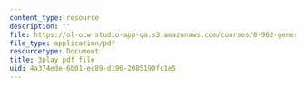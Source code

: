 ```yaml
---
content_type: resource
description: ''
file: https://ol-ocw-studio-app-qa.s3.amazonaws.com/courses/8-962-general-relativity-spring-2020/4a374ede6b01ec89d1962085190fc1e5_wBvXOb59l-k.pdf
file_type: application/pdf
resourcetype: Document
title: 3play pdf file
uid: 4a374ede-6b01-ec89-d196-2085190fc1e5
---
```

